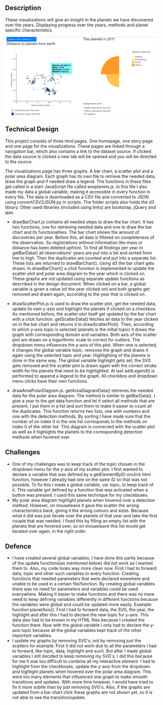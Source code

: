 ## Description  
These visualizations will give an insight in the planets we have discovered over the years. Displaying progress over the years, methods and planet specific characteristics.  

![lowerPartSite](doc/screenshotScatterArea.png)  

## Technical Design  
This project consists of three html pages. One homepage, one story page and one page for the visualizations. These pages are linked through a navigation bar, which also contains a link to the dataset source. If clicked the data source is clicked a new tab will be opened and you will be directed to the source.  

The visualizations page has three graphs. A bar chart, a scatter plot and a polar area diagram. Each graph has its own file to retrieve the needed data, draw the graph and if needed draw a legend. The functions in these files get called in a start JavaScript file called exoplanets.js. In this file I also made my data a global variable, making it accessible in every function in every file. The data is downloaded as a CSV file and converted to JSON using convertCSV2JSON.py in scripts. The folder scripts also holds the d3 library. Other used libraries (included using links) are bootstrap, jQuery and ajax.  

- drawBarChart.js contains all needed steps to draw the bar chart. It has two functions, one for retrieving needed data and one to draw the bar chart and its functionalities. The bar chart shows the amount of discoveries per year. Before this, all data is filtered on completeness of the observation. So registrations without information like mass or distance has been deleted upfront. To find all findings per year in getBarData() all observations' years are put into a list and sorted from low to high. Then the duplicates are counted and put into a separate list. These lists are returned to drawBarChart(). Using d3 the bar chart gets drawn. In drawBarChart() a click function is implemented to update the scatter plot and polar area diagram to the year which is clicked on. These graphs are not updated using separate update functions as described in the design document. When clicked on a bar, a global variable is given a value (of the year clicked on) and both graphs get removed and drawn again, according to the year that is clicked on.  
- drawScatterPlot.js is used to draw the scatter plot, get the needed data, update its own y-axis and highlight the planets if clicked on a checkbox. As mentioned before, the scatter plot itself get updated by the bar chart with a click function. getScatterData() fetches all data to the year clicked on in the bar chart and returns it to drawScatterPlot(). Then, according to which y-axis topic is selected (planets is the initial topic) it draws the graph with corresponding domain and variables. Both axis of the scatter plot are drawn on a logarithmic scale to correct for outliers. The dropdown menu influences the y-axis of this plot. When one is selected, it changes the global variable topic, removes the graph and draws it again using the selected topic and year. Highlighting of the planets is done in the same way. The global variable highlight gets set, the SVG gets removed and the scatter plot is drawn again with the correct stroke width for the planets that need to be highlighted. At last addLegend() is performed to append a legend to the graph. All checkbox and dropdown menu clicks have their own functions. 

- drawAreaPolarDiagram.js. getAreaDiagramData() retrieves the needed data for the polar area diagram. The method is similar to getBarData(). I give a year to the get data function and let it select all methods that are present. I put them in a list and sort them to make it easier to count all the duplicates. This function returns two lists, one with numbers and one with the detection methods. By sorting I have made sure that the number of on index 0 in the one list corresponds to the methods on index 0 of the other list. This diagram is connected with the scatter plot as well as it highlights the planets to the corresponding detection methods when hovered over. 

## Challenges  
- One of my challenges was to keep track of the topic chosen in the dropdown menu for the y-axis of my scatter plot. I first wanted to declare a variable that was defined by a getElementByID onclick html function, however I already had one on the same ID so that was not possible. To fix this I made a global variable, var topic, to keep track of it. This variable got defined by a function that was activated when a button was pressed. I used this same technique for my checkboxes.  
- My polar area diagram highlight planets when hovered over a detection method. However, on mouseleave it gave the scatter the wrong characteristics back, giving it the wrong colours and sizes. Because what it did was just iterate over the planets of that year and take the first couple that was needed. I fixed this by filling an empty list with the planets that are hovered over, so on mouseleave this list would get iterated over again, in the right order. 

## Defence  
- I have created several global variables. I have done this partly because of the update functions(as mentioned below) did not work as I wanted them to. Also, my code looks way more clean now. First I had to forward data, topic and other such variables to every function. Creating functions that needed parameters that were declared elsewhere and unable to be used in a certain file/function. By creating global variables there was no need for parameters and variables could be used everywhere. Making it easier to make functions and there was no more need to keep defining variables differently in different functions because the variables were global and could be updated more easily. Example: function planetAxis(). First I had to forward data, the SVG, the year, the highlight and after this I had to declare the new topic for y-axis. This data also had to be known in my HTML files because I created the function there. Now with the global variable I only had to declare the y-axis topic because all the global variables kept track of the other important variables.  
- I update my graphs by removing SVG's, not by removing just the scatters for example. First it did not work due to all the parameters I had to forward, like topic, data, highlight and such. But after I made global variables I still decided to keep removing my SVG's. I did this because for me it was too difficult to combine all my interactive element. I had to highlight from the checkboxes, update the y-axis from the dropdown and highlight planets when hovered over the polar area diagram. This were too many elements that influenced one graph to make smooth transitions and updates. With more time however, I would have tried to fix it more subtle than by just removing SVG's. Also, if the graphs are updated from a bar chart click these graphs are not shown yet, so it is not able to see the transition/update.  